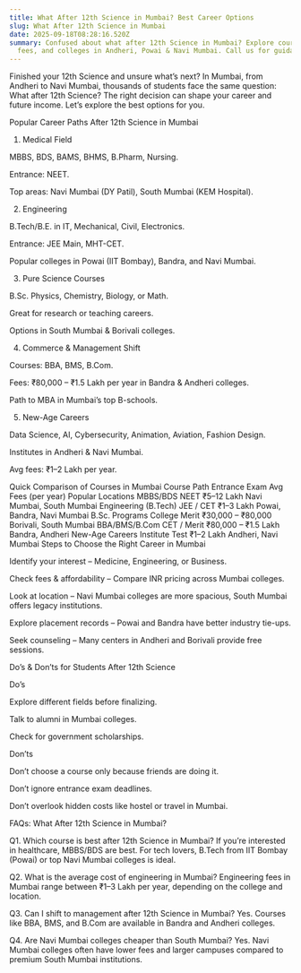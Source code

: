 ```yaml
---
title: What After 12th Science in Mumbai? Best Career Options
slug: What After 12th Science in Mumbai
date: 2025-09-18T08:28:16.520Z
summary: Confused about what after 12th Science in Mumbai? Explore courses,
  fees, and colleges in Andheri, Powai & Navi Mumbai. Call us for guidance!
---
```

Finished your 12th Science and unsure what’s next?
In Mumbai, from Andheri to Navi Mumbai, thousands of students face the same question: What after 12th Science? The right decision can shape your career and future income. Let’s explore the best options for you.

Popular Career Paths After 12th Science in Mumbai
1. Medical Field

MBBS, BDS, BAMS, BHMS, B.Pharm, Nursing.

Entrance: NEET.

Top areas: Navi Mumbai (DY Patil), South Mumbai (KEM Hospital).

2. Engineering

B.Tech/B.E. in IT, Mechanical, Civil, Electronics.

Entrance: JEE Main, MHT-CET.

Popular colleges in Powai (IIT Bombay), Bandra, and Navi Mumbai.

3. Pure Science Courses

B.Sc. Physics, Chemistry, Biology, or Math.

Great for research or teaching careers.

Options in South Mumbai & Borivali colleges.

4. Commerce & Management Shift

Courses: BBA, BMS, B.Com.

Fees: ₹80,000 – ₹1.5 Lakh per year in Bandra & Andheri colleges.

Path to MBA in Mumbai’s top B-schools.

5. New-Age Careers

Data Science, AI, Cybersecurity, Animation, Aviation, Fashion Design.

Institutes in Andheri & Navi Mumbai.

Avg fees: ₹1–2 Lakh per year.

Quick Comparison of Courses in Mumbai
Course Path	Entrance Exam	Avg Fees (per year)	Popular Locations
MBBS/BDS	NEET	₹5–12 Lakh	Navi Mumbai, South Mumbai
Engineering (B.Tech)	JEE / CET	₹1–3 Lakh	Powai, Bandra, Navi Mumbai
B.Sc. Programs	College Merit	₹30,000 – ₹80,000	Borivali, South Mumbai
BBA/BMS/B.Com	CET / Merit	₹80,000 – ₹1.5 Lakh	Bandra, Andheri
New-Age Careers	Institute Test	₹1–2 Lakh	Andheri, Navi Mumbai
Steps to Choose the Right Career in Mumbai

Identify your interest – Medicine, Engineering, or Business.

Check fees & affordability – Compare INR pricing across Mumbai colleges.

Look at location – Navi Mumbai colleges are more spacious, South Mumbai offers legacy institutions.

Explore placement records – Powai and Bandra have better industry tie-ups.

Seek counseling – Many centers in Andheri and Borivali provide free sessions.

Do’s & Don’ts for Students After 12th Science

Do’s

Explore different fields before finalizing.

Talk to alumni in Mumbai colleges.

Check for government scholarships.

Don’ts

Don’t choose a course only because friends are doing it.

Don’t ignore entrance exam deadlines.

Don’t overlook hidden costs like hostel or travel in Mumbai.

FAQs: What After 12th Science in Mumbai?

Q1. Which course is best after 12th Science in Mumbai?
If you’re interested in healthcare, MBBS/BDS are best. For tech lovers, B.Tech from IIT Bombay (Powai) or top Navi Mumbai colleges is ideal.

Q2. What is the average cost of engineering in Mumbai?
Engineering fees in Mumbai range between ₹1–3 Lakh per year, depending on the college and location.

Q3. Can I shift to management after 12th Science in Mumbai?
Yes. Courses like BBA, BMS, and B.Com are available in Bandra and Andheri colleges.

Q4. Are Navi Mumbai colleges cheaper than South Mumbai?
Yes. Navi Mumbai colleges often have lower fees and larger campuses compared to premium South Mumbai institutions.